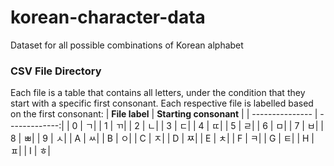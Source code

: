 # korean-character-data
Dataset for all possible combinations of Korean alphabet

### CSV File Directory
Each file is a table that contains all letters, under the condition that they start with a specific first consonant. 
Each respective file is labelled based on the first consonant:
| **File label** | **Starting consonant** |
| --------------- | -------------:|
| 0 | ㄱ|
| 1 | ㄲ|
| 2 | ㄴ|
| 3 | ㄷ|
| 4 | ㄸ|
| 5 | ㄹ|
| 6 | ㅁ|
| 7 | ㅂ|
| 8 | ㅃ|
| 9 | ㅅ|
| A | ㅆ|
| B | ㅇ|
| C | ㅈ|
| D | ㅉ|
| E | ㅊ|
| F | ㅋ|
| G | ㅌ|
| H | ㅍ|
| I | ㅎ|
